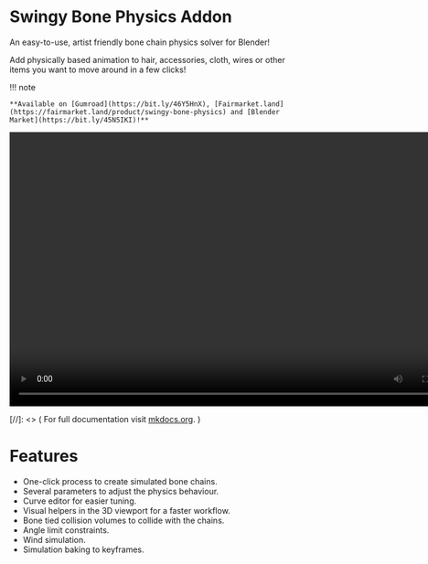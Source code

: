 # Swingy Bone Physics Addon

An easy-to-use, artist friendly bone chain physics solver for Blender! 

Add physically based animation to hair, accessories, cloth, wires or other items you want to move around in a few clicks!

!!! note

    **Available on [Gumroad](https://bit.ly/46Y5HnX), [Fairmarket.land](https://fairmarket.land/product/swingy-bone-physics) and [Blender Market](https://bit.ly/45N5IKI)!**

<div align="center">
<video width="800" height="480" controls>
  <source src="Resources/Vids/SwingyBonePhysicsAddon.mp4" type="video/mp4">
</video>
</div>

[//]: <> ( For full documentation visit [mkdocs.org](https://www.mkdocs.org). )

# Features

* One-click process to create simulated bone chains.
* Several parameters to adjust the physics behaviour.
* Curve editor for easier tuning.
* Visual helpers in the 3D viewport for a faster workflow.
* Bone tied collision volumes to collide with the chains.
* Angle limit constraints. 
* Wind simulation.
* Simulation baking to keyframes.


